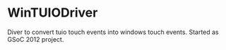 WinTUIODriver
=============

Diver to convert tuio touch events into windows touch events. Started as GSoC 2012 project.